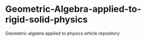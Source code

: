 # Geometric-Algebra-applied-to-rigid-solid-physics
Geometric algebra applied to physics article repository
